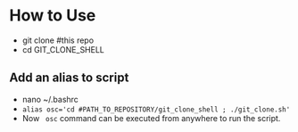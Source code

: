 # How to Use
- git clone #this repo
- cd GIT_CLONE_SHELL

## Add an alias to script 
- nano ~/.bashrc
- ``` alias osc='cd #PATH_TO_REPOSITORY/git_clone_shell ; ./git_clone.sh' ```
- Now ``` osc``` command can be executed from anywhere to run the script.